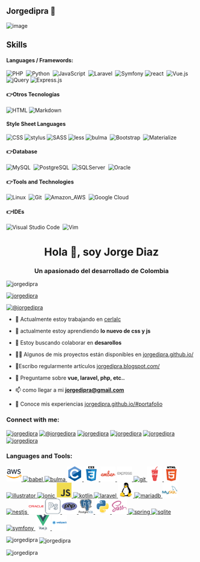 
## Jorgedipra 🦾
![image](https://github.com/jorgedipra/jorgedipra/assets/2782138/99d1f528-09a9-48d1-a1ca-aa2508e2e75f)


## Skills
#### Languages / Framewords:

![PHP](https://img.shields.io/badge/PHP-3776AB?style=for-the-badge&logo=php&logoColor=white)&nbsp;
![Python](https://img.shields.io/badge/Python-%23008080?style=for-the-badge&logo=python&logoColor=white)&nbsp;
![JavaScript](https://img.shields.io/badge/JavaScript-%23f0dc55?style=for-the-badge&logo=JavaScript&logoColor=white)&nbsp;
![Laravel](https://img.shields.io/badge/Laravel-%23FA0F00.svg?style=for-the-badge&logo=Laravel&logoColor=white)&nbsp;
![Symfony](https://img.shields.io/badge/Symfony-%23000000.svg?style=for-the-badge&logo=Symfony&logoColor=white)
![react](https://img.shields.io/badge/react-0078d7?style=for-the-badge&logo=react&logoColor=white)&nbsp;
![Vue.js](https://img.shields.io/badge/Vue.js-%23008080.svg?style=for-the-badge&logo=Vue.js&logoColor=white)&nbsp;
![jQuery](https://img.shields.io/badge/jQuery-%233F4F75.svg?style=for-the-badge&logo=jQuery&logoColor=white)
![Express.js](https://img.shields.io/badge/Express-%233f3f3f.svg?style=for-the-badge&logo=Express&logoColor=white)

#### 👉Otros Tecnologías
![HTML](https://img.shields.io/badge/HTML-%23e5532d.svg?style=for-the-badge&logo=HTML5&logoColor=white)
![Markdown](https://img.shields.io/badge/markdown-%23000000.svg?style=for-the-badge&logo=markdown&logoColor=white)

#### Style Sheet Languages
![CSS](https://img.shields.io/badge/CSS-%230875c1.svg?style=for-the-badge&logo=CSS3&logoColor=white)
![stylus ](https://img.shields.io/badge/stylus-%23b5d310.svg?style=for-the-badge&logo=stylus&logoColor=white)
![SASS](https://img.shields.io/badge/SASS-%23e98fb9.svg?style=for-the-badge&logo=SASS&logoColor=white)
![less](https://img.shields.io/badge/less-%23284c78.svg?style=for-the-badge&logo=less&logoColor=white)
![bulma](https://img.shields.io/badge/bulma-%23008080.svg?style=for-the-badge&logo=bulma&logoColor=white)&nbsp;
![Bootstrap](https://img.shields.io/badge/Bootstrap-%237710f1.svg?style=for-the-badge&logo=Bootstrap&logoColor=white)&nbsp;
![Materialize](https://img.shields.io/badge/Materialize-%23ff7279.svg?style=for-the-badge&logo=scala&logoColor=white)&nbsp;


#### 👉Database

![MySQL](https://img.shields.io/badge/MySQL-%2308668f?style=for-the-badge&logo=mysql&logoColor=white)&nbsp;
![PostgreSQL](https://img.shields.io/badge/PostgreSQL-%23396c94?style=for-the-badge&logo=postgresql&logoColor=white)&nbsp;
![SQLServer](https://img.shields.io/badge/SQL_Server-%23396c94?style=for-the-badge&logo=sqlite&logoColor=white)&nbsp;
![Oracle](https://img.shields.io/badge/Oracle-%23ca4d3a?style=for-the-badge&logo=Oracle&logoColor=white)&nbsp;

#### 👉Tools and Technologies

![Linux](https://img.shields.io/badge/Linux-FCC624?style=for-the-badge&logo=linux&logoColor=black)&nbsp;
![Git](https://img.shields.io/badge/GIT-E44C30?style=for-the-badge&logo=git&logoColor=white)&nbsp;
![Amazon_AWS](https://img.shields.io/badge/Amazon_AWS-%23f69118?style=for-the-badge&logo=google-cloud&logoColor=white)&nbsp;
![Google Cloud](https://img.shields.io/badge/Google_Cloud-4285F4?style=for-the-badge&logo=google-cloud&logoColor=white)&nbsp;

#### 👉IDEs

![Visual Studio Code](https://img.shields.io/badge/Visual_Studio_Code-0078D4?style=for-the-badge&logo=vs&logoColor=white)&nbsp;
![Vim](https://img.shields.io/badge/VIM-%2311AB00.svg?style=for-the-badge&logo=vim&logoColor=white)&nbsp;

<h1 align="center">Hola 👋, soy Jorge Diaz</h1>
<h3 align="center">Un apasionado del desarrollado de Colombia</h3>

<p align="left"> <img src="https://komarev.com/ghpvc/?username=jorgedipra&label=Profile%20views&color=0e75b6&style=flat" alt="jorgedipra" /> </p>

<p align="left"> <a href="https://github.com/ryo-ma/github-profile-trophy"><img src="https://github-profile-trophy.vercel.app/?username=jorgedipra" alt="jorgedipra" /></a> </p>

<p align="left"> <a href="https://twitter.com/@jorgedipra" target="blank"><img src="https://img.shields.io/twitter/follow/@jorgedipra?logo=twitter&style=for-the-badge" alt="@jorgedipra" /></a> </p>

- 🔭 Actualmente estoy trabajando en [cerlalc](https://cerlalc.org/)

- 🌱 actualmente estoy aprendiendo **lo nuevo de css y js**

- 👯 Estoy buscando colaborar en **desarollos**

- 👨‍💻 Algunos de mis proyectos están disponibles en [jorgedipra.github.io/](https://jorgedipra.github.io/)

- 📝Escribo regularmente artículos [jorgedipra.blogspot.com/](https://jorgedipra.blogspot.com/)

- 💬 Preguntame sobre **vue, laravel, php, etc..**

- 📫 como llegar a mi **jorgedipra@gmail.com**

- 📄 Conoce mis experiencias [jorgedipra.github.io/#portafolio](https://jorgedipra.github.io/#portafolio)

<h3 align="left">Connect with me:</h3>
<p align="left">
<a href="https://codepen.io/jorgedipra" target="blank"><img align="center" src="https://raw.githubusercontent.com/rahuldkjain/github-profile-readme-generator/master/src/images/icons/Social/codepen.svg" alt="jorgedipra" height="30" width="40" /></a>
<a href="https://twitter.com/@jorgedipra" target="blank"><img align="center" src="https://raw.githubusercontent.com/rahuldkjain/github-profile-readme-generator/master/src/images/icons/Social/twitter.svg" alt="@jorgedipra" height="30" width="40" /></a>
<a href="https://linkedin.com/in/jorgedipra" target="blank"><img align="center" src="https://raw.githubusercontent.com/rahuldkjain/github-profile-readme-generator/master/src/images/icons/Social/linked-in-alt.svg" alt="jorgedipra" height="30" width="40" /></a>
<a href="https://es.stackoverflow.com/users/88046/jorgedipra" target="blank"><img align="center" src="https://raw.githubusercontent.com/rahuldkjain/github-profile-readme-generator/master/src/images/icons/Social/stack-overflow.svg" alt="jorgedipra" height="30" width="40" /></a>
<a href="https://fb.com/jorgedipra" target="blank"><img align="center" src="https://raw.githubusercontent.com/rahuldkjain/github-profile-readme-generator/master/src/images/icons/Social/facebook.svg" alt="jorgedipra" height="30" width="40" /></a>
<a href="https://instagram.com/jorgedipra" target="blank"><img align="center" src="https://raw.githubusercontent.com/rahuldkjain/github-profile-readme-generator/master/src/images/icons/Social/instagram.svg" alt="jorgedipra" height="30" width="40" /></a>
</p>

<h3 align="left">Languages and Tools:</h3>
<p align="left"> <a href="https://aws.amazon.com" target="_blank" rel="noreferrer"> <img src="https://raw.githubusercontent.com/devicons/devicon/master/icons/amazonwebservices/amazonwebservices-original-wordmark.svg" alt="aws" width="40" height="40"/> </a> <a href="https://babeljs.io/" target="_blank" rel="noreferrer"> <img src="https://www.vectorlogo.zone/logos/babeljs/babeljs-icon.svg" alt="babel" width="40" height="40"/> </a> <a href="https://bulma.io/" target="_blank" rel="noreferrer"> <img src="https://raw.githubusercontent.com/gilbarbara/logos/804dc257b59e144eaca5bc6ffd16949752c6f789/logos/bulma.svg" alt="bulma" width="40" height="40"/> </a> <a href="https://www.cprogramming.com/" target="_blank" rel="noreferrer"> <img src="https://raw.githubusercontent.com/devicons/devicon/master/icons/c/c-original.svg" alt="c" width="40" height="40"/> </a> <a href="https://www.w3schools.com/css/" target="_blank" rel="noreferrer"> <img src="https://raw.githubusercontent.com/devicons/devicon/master/icons/css3/css3-original-wordmark.svg" alt="css3" width="40" height="40"/> </a> <a href="https://emberjs.com/" target="_blank" rel="noreferrer"> <img src="https://raw.githubusercontent.com/devicons/devicon/master/icons/ember/ember-original-wordmark.svg" alt="ember" width="40" height="40"/> </a> <a href="https://expressjs.com" target="_blank" rel="noreferrer"> <img src="https://raw.githubusercontent.com/devicons/devicon/master/icons/express/express-original-wordmark.svg" alt="express" width="40" height="40"/> </a> <a href="https://git-scm.com/" target="_blank" rel="noreferrer"> <img src="https://www.vectorlogo.zone/logos/git-scm/git-scm-icon.svg" alt="git" width="40" height="40"/> </a> <a href="https://gulpjs.com" target="_blank" rel="noreferrer"> <img src="https://raw.githubusercontent.com/devicons/devicon/master/icons/gulp/gulp-plain.svg" alt="gulp" width="40" height="40"/> </a> <a href="https://www.w3.org/html/" target="_blank" rel="noreferrer"> <img src="https://raw.githubusercontent.com/devicons/devicon/master/icons/html5/html5-original-wordmark.svg" alt="html5" width="40" height="40"/> </a> <a href="https://www.adobe.com/in/products/illustrator.html" target="_blank" rel="noreferrer"> <img src="https://www.vectorlogo.zone/logos/adobe_illustrator/adobe_illustrator-icon.svg" alt="illustrator" width="40" height="40"/> </a> <a href="https://ionicframework.com" target="_blank" rel="noreferrer"> <img src="https://upload.wikimedia.org/wikipedia/commons/d/d1/Ionic_Logo.svg" alt="ionic" width="40" height="40"/> </a> <a href="https://developer.mozilla.org/en-US/docs/Web/JavaScript" target="_blank" rel="noreferrer"> <img src="https://raw.githubusercontent.com/devicons/devicon/master/icons/javascript/javascript-original.svg" alt="javascript" width="40" height="40"/> </a> <a href="https://kotlinlang.org" target="_blank" rel="noreferrer"> <img src="https://www.vectorlogo.zone/logos/kotlinlang/kotlinlang-icon.svg" alt="kotlin" width="40" height="40"/> </a> <a href="https://laravel.com/" target="_blank" rel="noreferrer"> <img src="https://avatars.githubusercontent.com/u/958072?s=80&v=4" alt="laravel" width="40" height="40"/> </a> <a href="https://www.linux.org/" target="_blank" rel="noreferrer"> <img src="https://raw.githubusercontent.com/devicons/devicon/master/icons/linux/linux-original.svg" alt="linux" width="40" height="40"/> </a> <a href="https://mariadb.org/" target="_blank" rel="noreferrer"> <img src="https://www.vectorlogo.zone/logos/mariadb/mariadb-icon.svg" alt="mariadb" width="40" height="40"/> </a> <a href="https://www.mysql.com/" target="_blank" rel="noreferrer"> <img src="https://raw.githubusercontent.com/devicons/devicon/master/icons/mysql/mysql-original-wordmark.svg" alt="mysql" width="40" height="40"/> </a> <a href="https://nestjs.com/" target="_blank" rel="noreferrer"> <img src="https://nestjs.com/logo-small.ede75a6b.svg" alt="nestjs" width="40" height="40"/> </a> <a href="https://www.oracle.com/" target="_blank" rel="noreferrer"> <img src="https://raw.githubusercontent.com/devicons/devicon/master/icons/oracle/oracle-original.svg" alt="oracle" width="40" height="40"/> </a> <a href="https://www.photoshop.com/en" target="_blank" rel="noreferrer"> <img src="https://raw.githubusercontent.com/devicons/devicon/master/icons/photoshop/photoshop-line.svg" alt="photoshop" width="40" height="40"/> </a> <a href="https://www.php.net" target="_blank" rel="noreferrer"> <img src="https://raw.githubusercontent.com/devicons/devicon/master/icons/php/php-original.svg" alt="php" width="40" height="40"/> </a> <a href="https://www.postgresql.org" target="_blank" rel="noreferrer"> <img src="https://raw.githubusercontent.com/devicons/devicon/master/icons/postgresql/postgresql-original-wordmark.svg" alt="postgresql" width="40" height="40"/> </a> <a href="https://www.python.org" target="_blank" rel="noreferrer"> <img src="https://raw.githubusercontent.com/devicons/devicon/master/icons/python/python-original.svg" alt="python" width="40" height="40"/> </a> <a href="https://sass-lang.com" target="_blank" rel="noreferrer"> <img src="https://raw.githubusercontent.com/devicons/devicon/master/icons/sass/sass-original.svg" alt="sass" width="40" height="40"/> </a> <a href="https://spring.io/" target="_blank" rel="noreferrer"> <img src="https://www.vectorlogo.zone/logos/springio/springio-icon.svg" alt="spring" width="40" height="40"/> </a> <a href="https://www.sqlite.org/" target="_blank" rel="noreferrer"> <img src="https://www.vectorlogo.zone/logos/sqlite/sqlite-icon.svg" alt="sqlite" width="40" height="40"/> </a> <a href="https://symfony.com" target="_blank" rel="noreferrer"> <img src="https://symfony.com/logos/symfony_black_03.svg" alt="symfony" width="40" height="40"/> </a> <a href="https://vuejs.org/" target="_blank" rel="noreferrer"> <img src="https://raw.githubusercontent.com/devicons/devicon/master/icons/vuejs/vuejs-original-wordmark.svg" alt="vuejs" width="40" height="40"/> </a> <a href="https://webpack.js.org" target="_blank" rel="noreferrer"> <img src="https://raw.githubusercontent.com/devicons/devicon/d00d0969292a6569d45b06d3f350f463a0107b0d/icons/webpack/webpack-original-wordmark.svg" alt="webpack" width="40" height="40"/> </a> </p>

<p><img align="left" src="https://github-readme-stats.vercel.app/api/top-langs?username=jorgedipra&show_icons=true&locale=en&layout=compact" alt="jorgedipra" /></p>

<p>&nbsp;<img align="center" src="https://github-readme-stats.vercel.app/api?username=jorgedipra&show_icons=true&locale=en" alt="jorgedipra" /></p>

<p><img align="center" src="https://github-readme-streak-stats.herokuapp.com/?user=jorgedipra&" alt="jorgedipra" /></p>





